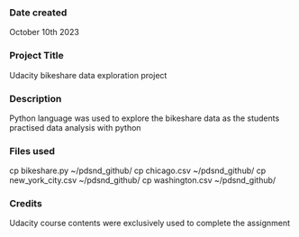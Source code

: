 
### Date created
October 10th 2023

### Project Title
Udacity bikeshare data exploration project

### Description
Python language was used to explore the bikeshare data as the students practised data analysis with python

### Files used
cp bikeshare.py ~/pdsnd_github/
cp chicago.csv ~/pdsnd_github/
cp new_york_city.csv ~/pdsnd_github/
cp washington.csv ~/pdsnd_github/

### Credits
Udacity course contents were exclusively used to complete the assignment
